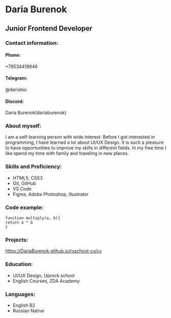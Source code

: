 # Daria Burenok
## Junior Frontend Developer
### Contact information:
#### Phone:
+79534419946
#### Telegram:
@dariokio
#### Discord:
Daria Burenok(dariaburenok)
### About myself:
I am a self-learning person with wide interest. Before I got interested in programming, I have learned a lot about UI/UX Design. It is such a pleasure to have opportunities to improve my skills in different fields. In my free time I like spend my time with family and traveling in new places.
### Skills and Proficiency:
* HTML5, CSS3
* Git, GitHub
* VS Code
* Figma, Adobe Photoshop, Illustrator
### Code example:
```
function multiply(a, b){
return a * b
}
```
### Projects:
https://DariaBurenok.github.io/rsschool-cv/cv
### Education:
* UI/UX Design, Uprock school
* English Courses, ZDA Academy
### Languages:
* English B2
* Russian Native
